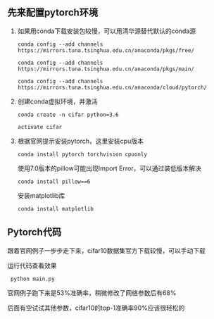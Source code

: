 ## 先来配置pytorch环境

1. 如果用conda下载安装包较慢，可以用清华源替代默认的conda源

   `conda config --add channels https://mirrors.tuna.tsinghua.edu.cn/anaconda/pkgs/free/ `

   `conda config --add channels https://mirrors.tuna.tsinghua.edu.cn/anaconda/pkgs/main/`

   `conda config --add channels https://mirrors.tuna.tsinghua.edu.cn/anaconda/cloud/pytorch/ `

2. 创建conda虚拟环境，并激活

   `conda create -n cifar python=3.6`

   `activate cifar`

3. 根据官网提示安装pytorch，这里安装cpu版本

   `conda install pytorch torchvision cpuonly`

   使用7.0版本的pillow可能出现Import Error，可以通过装低版本解决

   `conda install pillow==6`

   安装matplotlib库

   `conda install matplotlib`

## Pytorch代码

跟着官网例子一步步走下来，cifar10数据集官方下载较慢，可以手动下载

运行代码查看效果

`` python main.py``

官网例子跑下来是53%准确率，稍微修改了网络参数后有68%

后面有空试试其他参数，cifar10的top-1准确率90%应该很轻松的